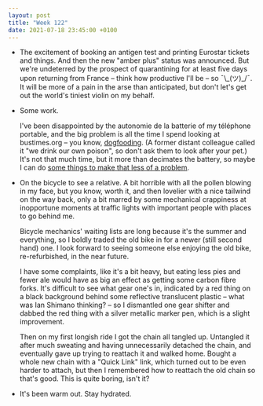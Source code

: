 ```yaml
---
layout: post
title: "Week 122"
date: 2021-07-18 23:45:00 +0100
---
```


- The excitement of booking an antigen test and printing Eurostar tickets and things.
  And then the new "amber plus" status was announced.
  But we're undeterred by the prospect of quarantining for at least five days upon returning from France – think how productive I'll be – so ¯\\\_(ツ)\_/¯.
  It will be more of a pain in the arse than anticipated, but don't let's get out the world's tiniest violin on my behalf.

- Some work. 

  I've been disappointed by the autonomie de la batterie of my téléphone portable,
  and the big problem is all the time I spend looking at bustimes.org – you know, [dogfooding](https://en.wikipedia.org/wiki/Eating_your_own_dog_food).
  (A former distant colleague called it "we drink our own poison", so don't ask them to look after your pet.)
  It's not that much time, but it more than decimates the battery, so maybe I can do [some things to make that less of a problem](https://webkit.org/blog/8970/how-web-content-can-affect-power-usage/).

- On the bicycle to see a relative.
  A bit horrible with all the pollen blowing in my face,
  but you know, worth it,
  and then lovelier with a nice tailwind on the way back,
  only a bit marred by some mechanical crappiness at inopportune moments at traffic lights with important people with places to go behind me. 

  Bicycle mechanics' waiting lists are long because it's the summer and everything,
  so I boldly traded the old bike in for a newer (still second hand) one.
  I look forward to seeing someone else enjoying the old bike, re-refurbished, in the near future.

  I have some complaints, like it's a bit heavy, but eating less pies and fewer
  ale would have as big an effect as getting some carbon fibre forks.
  It's difficult to see what gear one's in,
  indicated by a red thing on a black background behind some reflective translucent plastic
  – what was Ian Shimano thinking?
  – so I dismantled one gear shifter and dabbed the red thing with a silver metallic marker pen, which is a slight improvement.

  Then on my first longish ride I got the chain all tangled up.
  Untangled it after much sweating and having unnecessarily detached the chain,
  and eventually gave up trying to reattach it and walked home.
  Bought a whole new chain with a "Quick Link" link, which turned out to be even harder to attach,
  but then I remembered how to reattach the old chain so that's good. This is quite boring, isn't it?

- It's been warm out. Stay hydrated.
